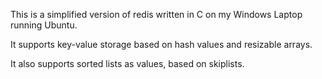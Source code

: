 This is a simplified version of redis written in C on my Windows Laptop running Ubuntu.

It supports key-value storage based on hash values and resizable arrays. 

It also supports sorted lists as values, based on skiplists.
